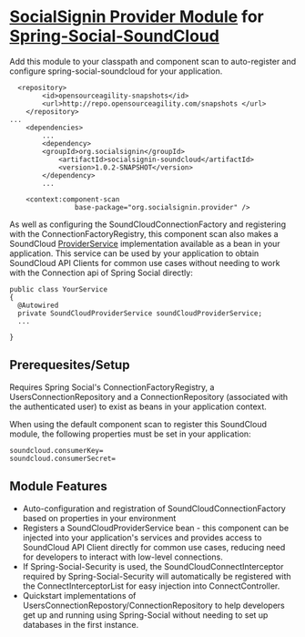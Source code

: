 <a href="https://github.com/socialsignin/socialsignin-provider">SocialSignin Provider Module</a> for <a href="https://github.com/michaellavelle/spring-social-soundcloud">Spring-Social-SoundCloud</a>
======================================================

Add this module to your classpath and component scan to auto-register and configure spring-social-soundcloud for your
application.
```
  <repository>
        <id>opensourceagility-snapshots</id>
        <url>http://repo.opensourceagility.com/snapshots </url>
    </repository>
...
    <dependencies>
        ...
        <dependency>
        <groupId>org.socialsignin</groupId>
            <artifactId>socialsignin-soundcloud</artifactId>
            <version>1.0.2-SNAPSHOT</version>
        </dependency>
        ...
```
```
    <context:component-scan
                base-package="org.socialsignin.provider" />
```

As well as configuring the SoundCloudConnectionFactory and registering with the ConnectionFactoryRegistry,
this component scan also makes a SoundCloud <a href="https://github.com/socialsignin/socialsignin-provider/blob/master/src/main/java/org/socialsignin/provider/ProviderService.java">ProviderService<SoundCloud></a> implementation available as a bean in your application. This service
can be used by your application to obtain SoundCloud API Clients for common use cases without needing to work with
the Connection api of Spring Social directly:

```
public class YourService
{
  @Autowired
  private SoundCloudProviderService soundCloudProviderService;
  ...

}
```

Prerequesites/Setup
-------------------

Requires Spring Social's ConnectionFactoryRegistry, a UsersConnectionRepository and a ConnectionRepository (associated with the authenticated user) to exist as beans in your application context.

When using the default component scan to register this SoundCloud module, the following properties must be set in your application:
```
soundcloud.consumerKey=
soundcloud.consumerSecret=
```


Module Features
---------------

- Auto-configuration and registration of SoundCloudConnectionFactory based on properties in your environment
- Registers a SoundCloudProviderService bean - this component can be injected into your application's services and provides
access to SoundCloud API Client directly for common use cases, reducing need for developers to interact with low-level connections.
- If Spring-Social-Security is used, the SoundCloudConnectInterceptor required by Spring-Social-Security will 
automatically be registered with the ConnectInterceptorList for easy injection into ConnectController.
- Quickstart implementations of UsersConnectionRepostory/ConnectionRepository to help developers get up and running
using Spring-Social without needing to set up databases in the first instance.

